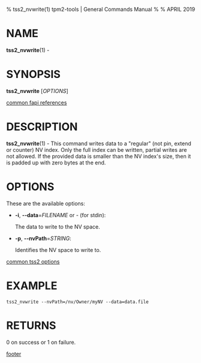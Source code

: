 % tss2_nvwrite(1) tpm2-tools | General Commands Manual
%
% APRIL 2019

# NAME

**tss2_nvwrite**(1) -

# SYNOPSIS

**tss2_nvwrite** [*OPTIONS*]

[common fapi references](common/tss2-fapi-references.md)

# DESCRIPTION

**tss2_nvwrite**(1) - This command writes data to a "regular" (not pin, extend or counter) NV index. Only the full index can be written, partial writes are not allowed. If the provided data is smaller than the NV index's size, then it is padded up with zero bytes at the end.

# OPTIONS

These are the available options:

  * **-i**, **\--data**=_FILENAME_ or _-_ (for stdin):

    The data to write to the NV space.

  * **-p**, **\--nvPath**=_STRING_:

    Identifies the NV space to write to.

[common tss2 options](common/tss2-options.md)

# EXAMPLE
```
tss2_nvwrite --nvPath=/nv/Owner/myNV --data=data.file
```

# RETURNS

0 on success or 1 on failure.

[footer](common/footer.md)
